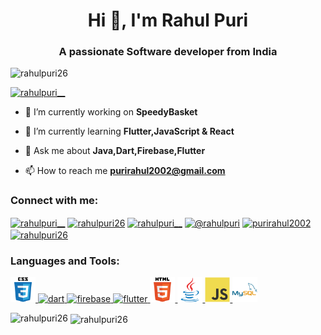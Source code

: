 <h1 align="center">Hi 👋, I'm Rahul Puri</h1>
<h3 align="center">A passionate Software developer from India</h3>

<p align="left"> <img src="https://komarev.com/ghpvc/?username=rahulpuri26&label=Profile%20views&color=0e75b6&style=flat" alt="rahulpuri26" /> </p>

<p align="left"> <a href="https://twitter.com/rahulpuri__" target="blank"><img src="https://img.shields.io/twitter/follow/rahulpuri__?logo=twitter&style=for-the-badge" alt="rahulpuri__" /></a> </p>

- 🔭 I’m currently working on **SpeedyBasket**

- 🌱 I’m currently learning **Flutter,JavaScript & React**

- 💬 Ask me about **Java,Dart,Firebase,Flutter**

- 📫 How to reach me **purirahul2002@gmail.com**

<h3 align="left">Connect with me:</h3>
<p align="left">
<a href="https://twitter.com/rahulpuri__" target="blank"><img align="center" src="https://raw.githubusercontent.com/rahuldkjain/github-profile-readme-generator/master/src/images/icons/Social/twitter.svg" alt="rahulpuri__" height="30" width="40" /></a>
<a href="https://linkedin.com/in/rahulpuri26" target="blank"><img align="center" src="https://raw.githubusercontent.com/rahuldkjain/github-profile-readme-generator/master/src/images/icons/Social/linked-in-alt.svg" alt="rahulpuri26" height="30" width="40" /></a>
<a href="https://instagram.com/rahulpuri__" target="blank"><img align="center" src="https://raw.githubusercontent.com/rahuldkjain/github-profile-readme-generator/master/src/images/icons/Social/instagram.svg" alt="rahulpuri__" height="30" width="40" /></a>
<a href="https://www.youtube.com/c/@rahulpuri" target="blank"><img align="center" src="https://raw.githubusercontent.com/rahuldkjain/github-profile-readme-generator/master/src/images/icons/Social/youtube.svg" alt="@rahulpuri" height="30" width="40" /></a>
<a href="https://www.hackerrank.com/purirahul2002" target="blank"><img align="center" src="https://raw.githubusercontent.com/rahuldkjain/github-profile-readme-generator/master/src/images/icons/Social/hackerrank.svg" alt="purirahul2002" height="30" width="40" /></a>
<a href="https://www.leetcode.com/rahulpuri26" target="blank"><img align="center" src="https://raw.githubusercontent.com/rahuldkjain/github-profile-readme-generator/master/src/images/icons/Social/leet-code.svg" alt="rahulpuri26" height="30" width="40" /></a>
</p>

<h3 align="left">Languages and Tools:</h3>
<p align="left"> <a href="https://www.w3schools.com/css/" target="_blank" rel="noreferrer"> <img src="https://raw.githubusercontent.com/devicons/devicon/master/icons/css3/css3-original-wordmark.svg" alt="css3" width="40" height="40"/> </a> <a href="https://dart.dev" target="_blank" rel="noreferrer"> <img src="https://www.vectorlogo.zone/logos/dartlang/dartlang-icon.svg" alt="dart" width="40" height="40"/> </a> <a href="https://firebase.google.com/" target="_blank" rel="noreferrer"> <img src="https://www.vectorlogo.zone/logos/firebase/firebase-icon.svg" alt="firebase" width="40" height="40"/> </a> <a href="https://flutter.dev" target="_blank" rel="noreferrer"> <img src="https://www.vectorlogo.zone/logos/flutterio/flutterio-icon.svg" alt="flutter" width="40" height="40"/> </a> <a href="https://www.w3.org/html/" target="_blank" rel="noreferrer"> <img src="https://raw.githubusercontent.com/devicons/devicon/master/icons/html5/html5-original-wordmark.svg" alt="html5" width="40" height="40"/> </a> <a href="https://www.java.com" target="_blank" rel="noreferrer"> <img src="https://raw.githubusercontent.com/devicons/devicon/master/icons/java/java-original.svg" alt="java" width="40" height="40"/> </a> <a href="https://developer.mozilla.org/en-US/docs/Web/JavaScript" target="_blank" rel="noreferrer"> <img src="https://raw.githubusercontent.com/devicons/devicon/master/icons/javascript/javascript-original.svg" alt="javascript" width="40" height="40"/> </a> <a href="https://www.mysql.com/" target="_blank" rel="noreferrer"> <img src="https://raw.githubusercontent.com/devicons/devicon/master/icons/mysql/mysql-original-wordmark.svg" alt="mysql" width="40" height="40"/> </a> </p>

<p><img align="left" src="https://github-readme-stats.vercel.app/api/top-langs?username=rahulpuri26&show_icons=true&locale=en&layout=compact" alt="rahulpuri26" /></p>

<p>&nbsp;<img align="center" src="https://github-readme-stats.vercel.app/api?username=rahulpuri26&show_icons=true&locale=en" alt="rahulpuri26" /></p>
